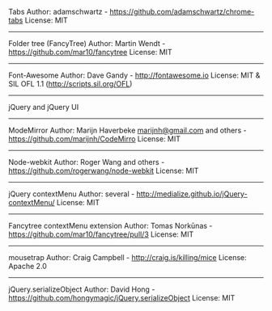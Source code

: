 Tabs
Author: adamschwartz - https://github.com/adamschwartz/chrome-tabs
License: MIT

------------------------------------------------------------------------------------------

Folder tree (FancyTree)
Author: Martin Wendt - https://github.com/mar10/fancytree
License: MIT

------------------------------------------------------------------------------------------

Font-Awesome
Author: Dave Gandy - http://fontawesome.io
License: MIT & SIL OFL 1.1 (http://scripts.sil.org/OFL)

------------------------------------------------------------------------------------------

jQuery and jQuery UI


------------------------------------------------------------------------------------------


ModeMirror
Author: Marijn Haverbeke <marijnh@gmail.com> and others - https://github.com/marijnh/CodeMirro
License: MIT

------------------------------------------------------------------------------------------

Node-webkit
Author: Roger Wang and others - https://github.com/rogerwang/node-webkit
License: MIT

------------------------------------------------------------------------------------------

jQuery contextMenu
Author: several - http://medialize.github.io/jQuery-contextMenu/
License: MIT

------------------------------------------------------------------------------------------

Fancytree contextMenu extension
Author: Tomas Norkūnas - https://github.com/mar10/fancytree/pull/3
License: MIT

------------------------------------------------------------------------------------------

mousetrap
Author: Craig Campbell - http://craig.is/killing/mice
License: Apache 2.0


------------------------------------------------------------------------------------------
jQuery.serializeObject
Author: David Hong - https://github.com/hongymagic/jQuery.serializeObject
License: MIT
